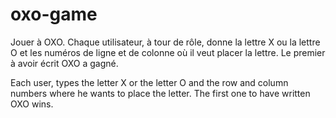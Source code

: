 # oxo-game
Jouer à OXO. 
Chaque utilisateur, à tour de rôle, donne la lettre X ou la lettre O et les numéros de ligne et de colonne où il veut placer la lettre. 
Le premier à avoir écrit OXO a gagné.

Each user, types the letter X or the letter O and the row and column numbers where he wants to place the letter.
The first one to have written OXO wins.
